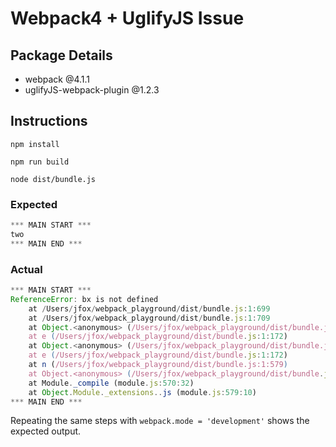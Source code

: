 # Webpack4 + UglifyJS Issue

## Package Details
- webpack @4.1.1
- uglifyJS-webpack-plugin @1.2.3

## Instructions
`npm install`

`npm run build`

`node dist/bundle.js`

### Expected

```javascript
*** MAIN START ***
two
*** MAIN END ***
```

### Actual
```javascript
*** MAIN START ***
ReferenceError: bx is not defined
    at /Users/jfox/webpack_playground/dist/bundle.js:1:699
    at /Users/jfox/webpack_playground/dist/bundle.js:1:709
    at Object.<anonymous> (/Users/jfox/webpack_playground/dist/bundle.js:1:712)
    at e (/Users/jfox/webpack_playground/dist/bundle.js:1:172)
    at Object.<anonymous> (/Users/jfox/webpack_playground/dist/bundle.js:1:770)
    at e (/Users/jfox/webpack_playground/dist/bundle.js:1:172)
    at n (/Users/jfox/webpack_playground/dist/bundle.js:1:579)
    at Object.<anonymous> (/Users/jfox/webpack_playground/dist/bundle.js:1:588)
    at Module._compile (module.js:570:32)
    at Object.Module._extensions..js (module.js:579:10)
*** MAIN END ***
```

Repeating the same steps with `webpack.mode = 'development'` shows the expected output.
